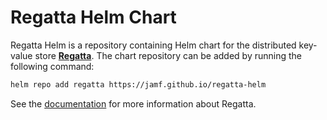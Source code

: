 # Regatta Helm Chart

Regatta Helm is a repository containing Helm chart for the distributed key-value store
[**Regatta**](https://github.com/jamf/regatta).
The chart repository can be added by running the following command:

```bash
helm repo add regatta https://jamf.github.io/regatta-helm
```

See the [documentation](https://engineering.jamf.com/regatta) for more information about Regatta.

